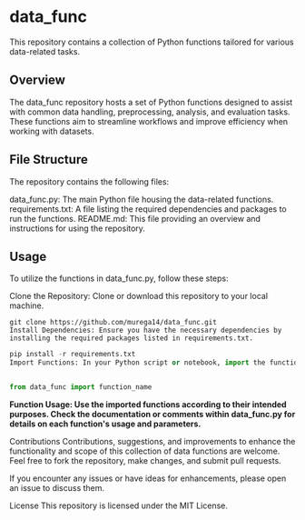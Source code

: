 # data_func
This repository contains a collection of Python functions tailored for various data-related tasks.

## Overview
The data_func repository hosts a set of Python functions designed to assist with common data handling, preprocessing, analysis, and evaluation tasks. These functions aim to streamline workflows and improve efficiency when working with datasets.

## File Structure
The repository contains the following files:

data_func.py: The main Python file housing the data-related functions.
requirements.txt: A file listing the required dependencies and packages to run the functions.
README.md: This file providing an overview and instructions for using the repository.

## Usage
To utilize the functions in data_func.py, follow these steps:

Clone the Repository: Clone or download this repository to your local machine.

```git
git clone https://github.com/murega14/data_func.git
Install Dependencies: Ensure you have the necessary dependencies by installing the required packages listed in requirements.txt.
```


```python
pip install -r requirements.txt
Import Functions: In your Python script or notebook, import the functions you need from data_func.py.
```

```python

from data_func import function_name
```


**Function Usage: Use the imported functions according to their intended purposes. Check the documentation or comments within data_func.py for details on each function's usage and parameters.**


Contributions
Contributions, suggestions, and improvements to enhance the functionality and scope of this collection of data functions are welcome. Feel free to fork the repository, make changes, and submit pull requests.

If you encounter any issues or have ideas for enhancements, please open an issue to discuss them.

License
This repository is licensed under the MIT License.